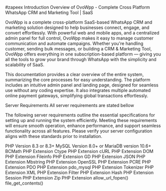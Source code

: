 #zapeex
Introduction
Overview of OvoWpp - Complete Cross Platform WhatsApp CRM and Marketing Tool | SaaS

OvoWpp is a complete cross-platform SaaS-based WhatsApp CRM and marketing solution designed to help businesses connect, engage, and convert effortlessly. With powerful web and mobile apps, and a centralized admin panel for full control, OvoWpp makes it easy to manage customer communication and automate campaigns. Whether you're handling customer, sending bulk messages, or building a CRM & Marketing Tool, OvoWpp offers everything in one subscription-based platform — giving you all the tools to grow your brand through WhatsApp with the simplicity and scalability of SaaS.

This documentation provides a clear overview of the entire system, summarizing the core processes for easy understanding. The platform includes an intuitive admin panel and landing page, designed for seamless use without any coding expertise. It also integrates multiple automated online payment gateways, simplifying global transactions effortlessly.

Server Requirements
All server requirements are stated bellow

The following server requirements outline the essential specifications for setting up and running the system efficiently. Meeting these requirements will ensure smooth operation, enhance performance, and support seamless functionality across all features. Please verify your server configuration aligns with these standards prior to installation.


PHP Version 8.3 or 8.3+
MySQL Version 8.0+ or MariaDB version 10.6+
BCMath PHP Extension
Ctype PHP Extension
cURL PHP Extension
DOM PHP Extension
Fileinfo PHP Extension
GD PHP Extension
JSON PHP Extension
Mbstring PHP Extension
OpenSSL PHP Extension
PCRE PHP Extension
PDO PHP Extension
pdo_mysql PHP Extension
Tokenizer PHP Extension
XML PHP Extension
Filter PHP Extension
Hash PHP Extension
Session PHP Extension
Zip PHP Extension
allow_url_fopen()
file_get_contents()
